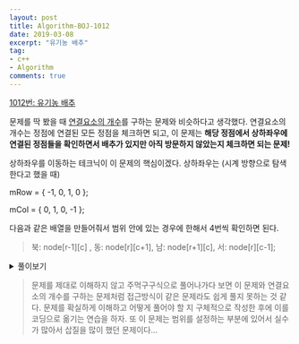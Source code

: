 ```yaml
---
layout: post
title: Algorithm-BOJ-1012
date: 2019-03-08
excerpt: "유기농 배추"
tag:
- c++
- Algorithm
comments: true
---
```


[1012번: 유기농 배추](https://www.acmicpc.net/problem/1012)

문제를 딱 봤을 때 [연결요소의 개수]([https://www.acmicpc.net/problem/](https://www.acmicpc.net/problem/1012)11724)를 구하는 문제와 비슷하다고 생각했다. 연결요소의 개수는 정점에 연결된 모든 정점을 체크하면 되고, 이 문제는 **해당 정점에서 상하좌우에 연결된 정점들을 확인하면서 배추가 있지만 아직 방문하지 않았는지 체크하면 되는 문제!**

상하좌우를 이동하는 테크닉이 이 문제의 핵심이겠다. 상하좌우는 (시계 방향으로 탐색한다고 했을 때)  

mRow = { -1, 0, 1, 0 };

mCol = { 0, 1, 0, -1 };

다음과 같은 배열을 만들어줘서 범위 안에 있는 경우에 한해서 4번씩 확인하면 된다. 

> 북: node[r-1][c] , 동: node[r][c+1], 남: node[r+1][c], 서: node[r][c-1];

<details><summary>풀이보기</summary>
<div markdown="1">
    ```c++
        #include<iostream>
        #include<vector>
        using namespace std;

        bool node[51][51];
        bool visited[51][51];
        int M, N, K, ans;

        int mRow[4] = { -1, 0, 1, 0 };
        int mCol[4] = { 0, 1, 0, -1 };

        void dfs(int row, int col) {
            visited[row][col] = true;
            for(int i=0; i<4; i++) {
                int nextR = row + mRow[i];
                int nextC = col + mCol[i];
                if(nextR >= 0 && nextR <N && nextC >= 0 && nextC <M) {
                    if(node[nextR][nextC] && !visited[nextR][nextC]) dfs(nextR, nextC);
                }
                
            }
        }

        int main(void) {
            int T;
            scanf("%d", &T);
            
            while(T--) {
                scanf("%d %d %d", &M, &N, &K);
                ans = 0;
                for(int i=0; i<N; i++){
                    for(int j=0; j<M; j++) {
                        node[i][j] = false;
                        visited[i][j] = false;
                    }
                }
                
                while(K--) {
                    int row, col;
                    scanf("%d %d", &col, &row);
                    node[row][col] = true;
                }
                
                
                for(int i=0; i<N; i++) {
                    for(int j=0; j<M; j++) {
                        if(node[i][j] && !visited[i][j]) {
                            ans++;
                            dfs(i, j);
                        }
                    }
                }
                printf("%d\n", ans);
            }

            return 0;
        }
    ```
</div>
</details>

> 문제를 제대로 이해하지 않고 주먹구구식으로 풀어나가다 보면 이 문제와 연결요소의 개수를 구하는 문제처럼 접근방식이 같은 문제라도 쉽게 풀지 못하는 것 같다. 문제를 확실하게 이해하고 어떻게 풀어야 할 지 구체적으로 작성한 후에 이를 코딩으로 옮기는 연습을 하자. 또 이 문제는 범위를 설정하는 부분에 있어서 실수가 많아서 삽질을 많이 했던 문제이다...